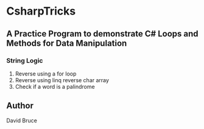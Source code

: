 # CsharpTricks


## A Practice Program to demonstrate C# Loops and Methods for Data Manipulation

### String Logic
1) Reverse using a for loop
2) Reverse using linq reverse char array
3) Check if a word is a palindrome

## Author
David Bruce
